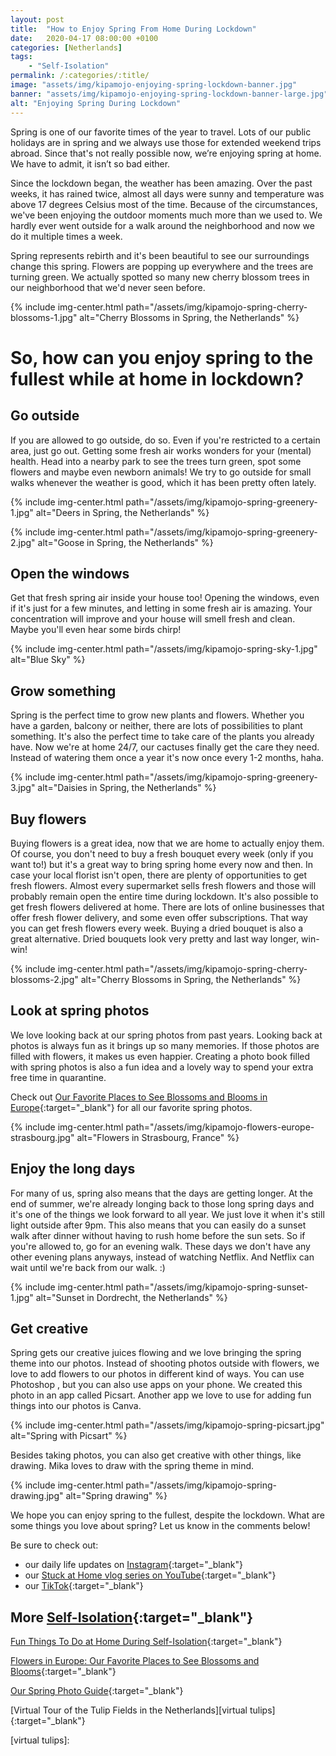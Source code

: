 ```yaml
---
layout: post
title:  "How to Enjoy Spring From Home During Lockdown"
date:   2020-04-17 08:00:00 +0100
categories: [Netherlands]
tags:
    - "Self-Isolation"
permalink: /:categories/:title/
image: "assets/img/kipamojo-enjoying-spring-lockdown-banner.jpg"
banner: "assets/img/kipamojo-enjoying-spring-lockdown-banner-large.jpg"
alt: "Enjoying Spring During Lockdown"
---
```


Spring is one of our favorite times of the year to travel. Lots of our public holidays are in spring and we always use those for extended weekend trips abroad. Since that's not really possible now, we’re enjoying spring at home. We have to admit, it isn’t so bad either. 

Since the lockdown began, the weather has been amazing. Over the past weeks, it has rained twice, almost all days were sunny and temperature was above 17 degrees Celsius most of the time. Because of the circumstances, we've been enjoying the outdoor moments much more than we used to. We hardly ever went outside for a walk around the neighborhood and now we do it multiple times a week. 

Spring represents rebirth and it's been beautiful to see our surroundings change this spring. Flowers are popping up everywhere and the trees are turning green. We actually spotted so many new cherry blossom trees in our neighborhood that we'd never seen before. 

{% include img-center.html path="/assets/img/kipamojo-spring-cherry-blossoms-1.jpg" alt="Cherry Blossoms in Spring, the Netherlands" %}

# So, how can you enjoy spring to the fullest while at home in lockdown? 

## Go outside

If you are allowed to go outside, do so. Even if you're restricted to a certain area, just go out. Getting some fresh air works wonders for your (mental) health. Head into a nearby park to see the trees turn green, spot some flowers and maybe even newborn animals! We try to go outside for small walks whenever the weather is good, which it has been pretty often lately. 

{% include img-center.html path="/assets/img/kipamojo-spring-greenery-1.jpg" alt="Deers in Spring, the Netherlands" %}

{% include img-center.html path="/assets/img/kipamojo-spring-greenery-2.jpg" alt="Goose in Spring, the Netherlands" %}

## Open the windows

Get that fresh spring air inside your house too! Opening the windows, even if it's just for a few minutes, and letting in some fresh air is amazing. Your concentration will improve and your house will smell fresh and clean. Maybe you'll even hear some birds chirp! 

{% include img-center.html path="/assets/img/kipamojo-spring-sky-1.jpg" alt="Blue Sky" %}

## Grow something 

Spring is the perfect time to grow new plants and flowers. Whether you have a garden, balcony or neither, there are lots of possibilities to plant something. It's also the perfect time to take care of the plants you already have. Now we're at home 24/7, our cactuses finally get the care they need. Instead of watering them once a year it's now once every 1-2 months, haha. 

{% include img-center.html path="/assets/img/kipamojo-spring-greenery-3.jpg" alt="Daisies in Spring, the Netherlands" %}

## Buy flowers

Buying flowers is a great idea, now that we are home to actually enjoy them. Of course, you don't need to buy a fresh bouquet every week (only if you want to!) but it's a great way to bring spring home every now and then. In case your local florist isn't open, there are plenty of opportunities to get fresh flowers. Almost every supermarket sells fresh flowers and those will probably remain open the entire time during lockdown. It's also possible to get fresh flowers delivered at home. There are lots of online businesses that offer fresh flower delivery, and some even offer subscriptions. That way you can get fresh flowers every week. Buying a dried bouquet is also a great alternative. Dried bouquets look very pretty and last way longer, win-win! 

{% include img-center.html path="/assets/img/kipamojo-spring-cherry-blossoms-2.jpg" alt="Cherry Blossoms in Spring, the Netherlands" %}

## Look at spring photos

We love looking back at our spring photos from past years. Looking back at photos is always fun as it brings up so many memories. If those photos are filled with flowers, it makes us even happier. Creating a photo book filled with spring photos is also a fun idea and a lovely way to spend your extra free time in quarantine. 

Check out [Our Favorite Places to See Blossoms and Blooms in Europe][flowers europe]{:target="_blank"} for all our favorite spring photos. 

{% include img-center.html path="/assets/img/kipamojo-flowers-europe-strasbourg.jpg" alt="Flowers in Strasbourg, France" %}

## Enjoy the long days

For many of us, spring also means that the days are getting longer. At the end of summer, we're already longing back to those long spring days and it's one of the things we look forward to all year. We just love it when it's still light outside after 9pm. This also means that you can easily do a sunset walk after dinner without having to rush home before the sun sets. So if you're allowed to, go for an evening walk. These days we don't have any other evening plans anyways, instead of watching Netflix. And Netflix can wait until we're back from our walk. :) 

{% include img-center.html path="/assets/img/kipamojo-spring-sunset-1.jpg" alt="Sunset in Dordrecht, the Netherlands" %}

## Get creative 

Spring gets our creative juices flowing and we love bringing the spring theme into our photos. Instead of shooting photos outside with flowers, we love to add flowers to our photos in different kind of ways. You can use Photoshop , but you can also use apps on your phone. We created this photo in an app called Picsart. Another app we love to use for adding fun things into our photos is Canva. 

{% include img-center.html path="/assets/img/kipamojo-spring-picsart.jpg" alt="Spring with Picsart" %}

Besides taking photos, you can also get creative with other things, like drawing. Mika loves to draw with the spring theme in mind. 

{% include img-center.html path="/assets/img/kipamojo-spring-drawing.jpg" alt="Spring drawing" %}

We hope you can enjoy spring to the fullest, despite the lockdown. What are some things you love about spring? Let us know in the comments below! 

Be sure to check out:
- our daily life updates on [Instagram][instagram]{:target="_blank"}
- our [Stuck at Home vlog series on YouTube][kipamojo youtube]{:target="_blank"}
- our [TikTok][kipamojo tiktok]{:target="_blank"}

## More [Self-Isolation][self-isolation]{:target="_blank"}

[Fun Things To Do at Home During Self-Isolation][things to do si]{:target="_blank"}

[Flowers in Europe: Our Favorite Places to See Blossoms and Blooms][flowers europe]{:target="_blank"}

[Our Spring Photo Guide][spring photo guide]{:target="_blank"}

[Virtual Tour of the Tulip Fields in the Netherlands][virtual tulips]{:target="_blank"}

[things to do si]: https://kipamojo.world/netherlands/Fun-Things-To-Do-at-Home-During-Self-Isolation/
[flowers europe]: https://kipamojo.world/europe/Flowers-in-Europe-Our-Favorite-Places-to-See-Blossoms-and-Blooms/ 
[spring photo guide]: https://kipamojo.world/netherlands/Our-Spring-Photo-Guide/ 
[self-isolation]: https://kipamojo.world/tags.html#self-isolation 
[instagram]: https://instagram.com/kipamojo 
[kipamojo youtube]: https://www.youtube.com/channel/UC1k4_eUajFuNQSgSf1MiFXg 
[kipamojo tiktok]: https://www.tiktok.com/@kipamojo 

[virtual tulips]: 